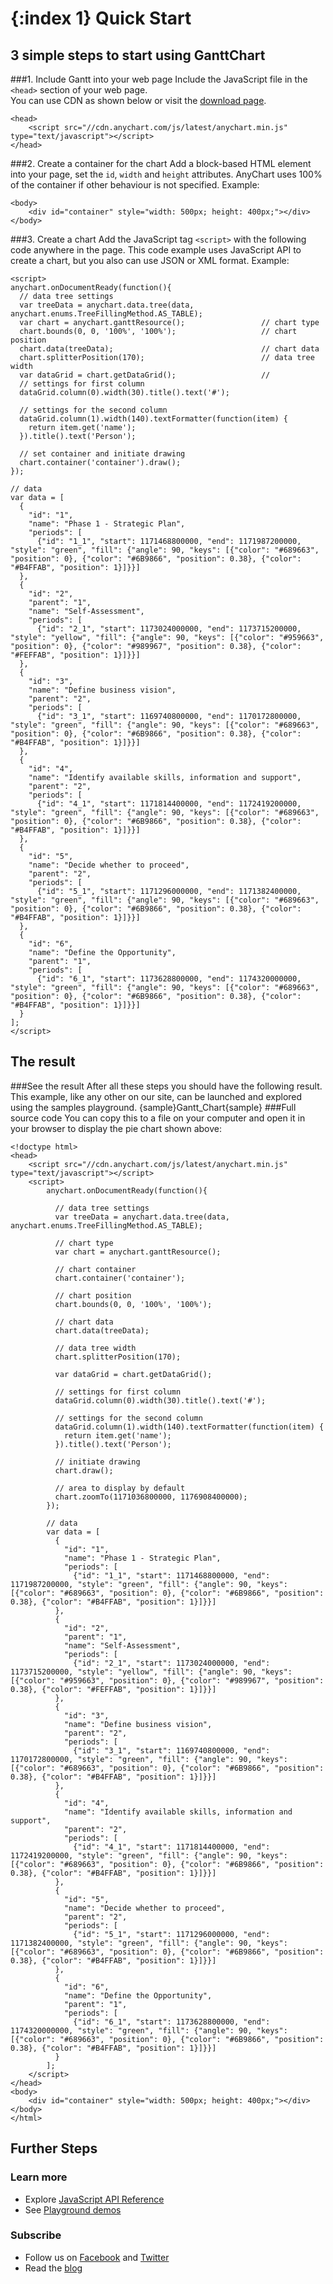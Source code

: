 {:index 1}
Quick Start
===========
  
## 3 simple steps to start using GanttChart
###1. Include Gantt into your web page
Include the JavaScript file in the `<head>` section of your web page.  
You can use CDN as shown below or visit the [download page](./Downloading_AnyChart).

```
<head>
    <script src="//cdn.anychart.com/js/latest/anychart.min.js" type="text/javascript"></script> 
</head>
```

###2. Create a container for the chart
Add a block-based HTML element into your page, set the `id`, `width` and `height` attributes. AnyChart uses 100% of the container if other behaviour is not specified. 
Example:
```
<body>
    <div id="container" style="width: 500px; height: 400px;"></div>
</body>
```  
###3. Create a chart
Add the JavaScript tag `<script>` with the following code anywhere in the  page. 
This code example uses JavaScript API to create a chart, but you also can use JSON or XML format. <!--See [Supported Data Formats](../Working_with_Data/Supported_Data_Formats) to learn more about supported formats.-->
Example:

```
<script>
anychart.onDocumentReady(function(){
  // data tree settings
  var treeData = anychart.data.tree(data, anychart.enums.TreeFillingMethod.AS_TABLE);
  var chart = anychart.ganttResource();                 // chart type
  chart.bounds(0, 0, '100%', '100%');                   // chart position
  chart.data(treeData);                                 // chart data
  chart.splitterPosition(170);                          // data tree width
  var dataGrid = chart.getDataGrid();                   // 
  // settings for first column
  dataGrid.column(0).width(30).title().text('#');

  // settings for the second column
  dataGrid.column(1).width(140).textFormatter(function(item) {
    return item.get('name');
  }).title().text('Person');

  // set container and initiate drawing
  chart.container('container').draw();
});

// data
var data = [
  {
    "id": "1",
    "name": "Phase 1 - Strategic Plan",
    "periods": [
      {"id": "1_1", "start": 1171468800000, "end": 1171987200000, "style": "green", "fill": {"angle": 90, "keys": [{"color": "#689663", "position": 0}, {"color": "#6B9866", "position": 0.38}, {"color": "#B4FFAB", "position": 1}]}}]
  },
  {
    "id": "2",
    "parent": "1",
    "name": "Self-Assessment",
    "periods": [
      {"id": "2_1", "start": 1173024000000, "end": 1173715200000, "style": "yellow", "fill": {"angle": 90, "keys": [{"color": "#959663", "position": 0}, {"color": "#989967", "position": 0.38}, {"color": "#FEFFAB", "position": 1}]}}]
  },
  {
    "id": "3",
    "name": "Define business vision",
    "parent": "2",
    "periods": [
      {"id": "3_1", "start": 1169740800000, "end": 1170172800000, "style": "green", "fill": {"angle": 90, "keys": [{"color": "#689663", "position": 0}, {"color": "#6B9866", "position": 0.38}, {"color": "#B4FFAB", "position": 1}]}}]
  },
  {
    "id": "4",
    "name": "Identify available skills, information and support",
    "parent": "2",
    "periods": [
      {"id": "4_1", "start": 1171814400000, "end": 1172419200000, "style": "green", "fill": {"angle": 90, "keys": [{"color": "#689663", "position": 0}, {"color": "#6B9866", "position": 0.38}, {"color": "#B4FFAB", "position": 1}]}}]
  },
  {
    "id": "5",
    "name": "Decide whether to proceed",
    "parent": "2",
    "periods": [
      {"id": "5_1", "start": 1171296000000, "end": 1171382400000, "style": "green", "fill": {"angle": 90, "keys": [{"color": "#689663", "position": 0}, {"color": "#6B9866", "position": 0.38}, {"color": "#B4FFAB", "position": 1}]}}]
  },
  {
    "id": "6",
    "name": "Define the Opportunity",
    "parent": "1",
    "periods": [
      {"id": "6_1", "start": 1173628800000, "end": 1174320000000, "style": "green", "fill": {"angle": 90, "keys": [{"color": "#689663", "position": 0}, {"color": "#6B9866", "position": 0.38}, {"color": "#B4FFAB", "position": 1}]}}]
  }
];
</script>
```
  
## The result
###See the result
After all these steps you should have the following result. This example, like any other on our site, can be launched and explored using the samples playground.
{sample}Gantt\_Chart{sample}
###Full source code
You can copy this to a file on your computer and open it in your browser to display the pie chart shown above:  
```
<!doctype html>
<head>
    <script src="//cdn.anychart.com/js/latest/anychart.min.js" type="text/javascript"></script> 
    <script>
        anychart.onDocumentReady(function(){

          // data tree settings
          var treeData = anychart.data.tree(data, anychart.enums.TreeFillingMethod.AS_TABLE);

          // chart type
          var chart = anychart.ganttResource();

          // chart container
          chart.container('container');

          // chart position
          chart.bounds(0, 0, '100%', '100%');

          // chart data
          chart.data(treeData);

          // data tree width
          chart.splitterPosition(170);

          var dataGrid = chart.getDataGrid();

          // settings for first column
          dataGrid.column(0).width(30).title().text('#');

          // settings for the second column
          dataGrid.column(1).width(140).textFormatter(function(item) {
            return item.get('name');
          }).title().text('Person');

          // initiate drawing
          chart.draw();

          // area to display by default
          chart.zoomTo(1171036800000, 1176908400000);
        });

        // data
        var data = [
          {
            "id": "1",
            "name": "Phase 1 - Strategic Plan",
            "periods": [
              {"id": "1_1", "start": 1171468800000, "end": 1171987200000, "style": "green", "fill": {"angle": 90, "keys": [{"color": "#689663", "position": 0}, {"color": "#6B9866", "position": 0.38}, {"color": "#B4FFAB", "position": 1}]}}]
          },
          {
            "id": "2",
            "parent": "1",
            "name": "Self-Assessment",
            "periods": [
              {"id": "2_1", "start": 1173024000000, "end": 1173715200000, "style": "yellow", "fill": {"angle": 90, "keys": [{"color": "#959663", "position": 0}, {"color": "#989967", "position": 0.38}, {"color": "#FEFFAB", "position": 1}]}}]
          },
          {
            "id": "3",
            "name": "Define business vision",
            "parent": "2",
            "periods": [
              {"id": "3_1", "start": 1169740800000, "end": 1170172800000, "style": "green", "fill": {"angle": 90, "keys": [{"color": "#689663", "position": 0}, {"color": "#6B9866", "position": 0.38}, {"color": "#B4FFAB", "position": 1}]}}]
          },
          {
            "id": "4",
            "name": "Identify available skills, information and support",
            "parent": "2",
            "periods": [
              {"id": "4_1", "start": 1171814400000, "end": 1172419200000, "style": "green", "fill": {"angle": 90, "keys": [{"color": "#689663", "position": 0}, {"color": "#6B9866", "position": 0.38}, {"color": "#B4FFAB", "position": 1}]}}]
          },
          {
            "id": "5",
            "name": "Decide whether to proceed",
            "parent": "2",
            "periods": [
              {"id": "5_1", "start": 1171296000000, "end": 1171382400000, "style": "green", "fill": {"angle": 90, "keys": [{"color": "#689663", "position": 0}, {"color": "#6B9866", "position": 0.38}, {"color": "#B4FFAB", "position": 1}]}}]
          },
          {
            "id": "6",
            "name": "Define the Opportunity",
            "parent": "1",
            "periods": [
              {"id": "6_1", "start": 1173628800000, "end": 1174320000000, "style": "green", "fill": {"angle": 90, "keys": [{"color": "#689663", "position": 0}, {"color": "#6B9866", "position": 0.38}, {"color": "#B4FFAB", "position": 1}]}}]
          }
        ];
    </script>
</head>
<body>
	<div id="container" style="width: 500px; height: 400px;"></div>
</body>
</html>
```
  
## Further Steps
### Learn more
* Explore [JavaScript API Reference](http://api.anychart.com/)
* See [Playground demos](http://playground.anychart.com/)

### Subscribe
* Follow us on [Facebook](https://www.facebook.com/AnyCharts) and [Twitter](https://twitter.com/intent/follow?&screen_name=anychart&original_referer=http%3A%2F%2Fdocs.anychart.com)
* Read the [blog](http://www.anychart.com/blog/)